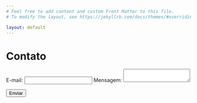```yaml
---
# Feel free to add content and custom Front Matter to this file.
# To modify the layout, see https://jekyllrb.com/docs/themes/#overriding-theme-defaults

layout: default
---
```


# Contato
<!-- modify this form HTML and place wherever you want your form -->

<form
  action="https://formspree.io/f/mqkgrklg"
  method="POST"
>
  <label>
    E-mail:
    <input type="email" name="_replyto">
  </label>
  
  
  <label>
    Mensagem:
    <textarea name="message"></textarea>
  </label>

  <!-- your other form fields go here -->

  <button type="Enviar">Enviar</button>
</form>
